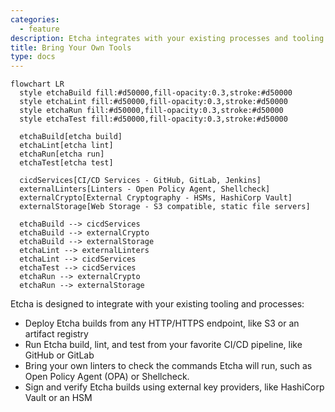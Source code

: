 ```yaml
---
categories:
  - feature
description: Etcha integrates with your existing processes and tooling.
title: Bring Your Own Tools
type: docs
---
```


```mermaid
flowchart LR
  style etchaBuild fill:#d50000,fill-opacity:0.3,stroke:#d50000
  style etchaLint fill:#d50000,fill-opacity:0.3,stroke:#d50000
  style etchaRun fill:#d50000,fill-opacity:0.3,stroke:#d50000
  style etchaTest fill:#d50000,fill-opacity:0.3,stroke:#d50000

  etchaBuild[etcha build]
  etchaLint[etcha lint]
  etchaRun[etcha run]
  etchaTest[etcha test]

  cicdServices[CI/CD Services - GitHub, GitLab, Jenkins]
  externalLinters[Linters - Open Policy Agent, Shellcheck]
  externalCrypto[External Cryptography - HSMs, HashiCorp Vault]
  externalStorage[Web Storage - S3 compatible, static file servers]

  etchaBuild --> cicdServices
  etchaBuild --> externalCrypto
  etchaBuild --> externalStorage
  etchaLint --> externalLinters
  etchaLint --> cicdServices
  etchaTest --> cicdServices
  etchaRun --> externalCrypto
  etchaRun --> externalStorage
```

Etcha is designed to integrate with your existing tooling and processes:

- Deploy Etcha builds from any HTTP/HTTPS endpoint, like S3 or an artifact registry
- Run Etcha build, lint, and test from your favorite CI/CD pipeline, like GitHub or GitLab
- Bring your own linters to check the commands Etcha will run, such as Open Policy Agent (OPA) or Shellcheck.
- Sign and verify Etcha builds using external key providers, like HashiCorp Vault or an HSM
